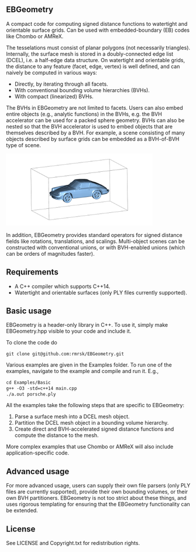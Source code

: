 EBGeometry
----------

A compact code for computing signed distance functions to watertight and orientable surface grids. 
Can be used with embedded-boundary (EB) codes like Chombo or AMReX.

The tesselations must consist of planar polygons (not necessarily triangles).
Internally, the surface mesh is stored in a doubly-connected edge list (DCEL), i.e. a half-edge data structure. 
On watertight and orientable grids, the distance to any feature (facet, edge, vertex) is well defined, and can naively be computed in various ways:

* Directly, by iterating through all facets.
* With conventional bounding volume hierarchies (BVHs).
* With compact (linearized) BVHs.

The BVHs in EBGeometry are not limited to facets.
Users can also embed entire objects (e.g., analytic functions) in the BVHs, e.g. the BVH accelerator can be used for a packed sphere geometry.
BVHs can also be nested so that the BVH accelerator is used to embed objects that are themselves described by a BVH.
For example, a scene consisting of many objects described by surface grids can be embedded as a BVH-of-BVH type of scene.

<img src="example.png" width="400"/>

In addition, EBGeometry provides standard operators for signed distance fields like rotations, translations, and scalings.
Multi-object scenes can be constructed with conventional unions, or with BVH-enabled unions (which can be orders of magnitudes faster).

Requirements
------------

* A C++ compiler which supports C++14.
* Watertight and orientable surfaces (only PLY files currently supported).

Basic usage
-----------

EBGeometry is a header-only library in C++.
To use it, simply make EBGeometry.hpp visible to your code and include it.

To clone the code do

    git clone git@github.com:rmrsk/EBGeometry.git

Various examples are given in the Examples folder.
To run one of the examples, navigate to the example and compile and run it.
E.g.,

    cd Examples/Basic
    g++ -O3 -std=c++14 main.cpp
    ./a.out porsche.ply

All the examples take the following steps that are specific to EBGeometry:

1. Parse a surface mesh into a DCEL mesh object.
2. Partition the DCEL mesh object in a bounding volume hierarchy.
3. Create direct and BVH-accelerated signed distance functions and compute the distance to the mesh.

More complex examples that use Chombo or AMReX will also include application-specific code. 

Advanced usage
--------------

For more advanced usage, users can supply their own file parsers (only PLY files are currently supported), provide their own bounding volumes, or their own BVH partitioners.
EBGeometry is not too strict about these things, and uses rigorous templating for ensuring that the EBGeometry functionality can be extended.

License
-------

See LICENSE and Copyright.txt for redistribution rights. 